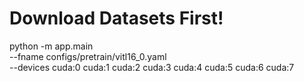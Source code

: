 # Download Datasets First!

python -m app.main \
  --fname configs/pretrain/vitl16_0.yaml \
  --devices cuda:0 cuda:1 cuda:2 cuda:3 cuda:4 cuda:5 cuda:6 cuda:7
